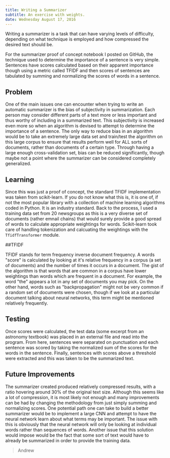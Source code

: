 ```yaml
---
title: Writing a Summarizer
subtitle: An exercise with weights.
date: Wednesday August 17, 2016
---
```


Writing a summarizer is a task that can have varying levels of difficulty,
depending on what technique is employed and how compressed the desired text should be.

For the summarizer proof of concept notebook I posted on GitHub, the technique
used to determine the importance of a sentence is very simple. Sentences have
scores calculated based on their apparent importance though using a metric
called TFIDF and then scores of sentences are tabulated by summing and
normalizing the scores of words in a sentence.

## Problem

One of the main issues one can encounter when trying to write an automatic
summarizer is the bias of subjectivity in summarization. Each person may consider
different parts of a text more or less important and thus worthy of including in
a summarized text. This subjectivity is increased even more so when an
algorithm is devised to attempt to determine the importance of a sentence. The
only way to reduce bias in an algorithm would be to take an extremely large
data set and train/test the algorithm on this large corpus to ensure that
results perform well for ALL sorts of documents, rather than documents of
a certain type. Through having a large enough cross-validation set, bias can be
reduced significantly, though maybe not a point where the summarizer can be
considered completely generalized.

## Learning

Since this was just a proof of concept, the standard TFIDF implementation was
taken from scikit-learn. If you do not know what this is, it is one of, if not
the most popular library with a collection of machine learning algorithms coded
in Python. It is an industry standard. Back to the process, I used a training
data set from 20 newsgroups as this is a very diverse set of documents (rather
emnail chains) that would surely provide a good spread of words to calculate
appropriate weightings for words. Scikit-learn took care of handling
tokenization and calcuating the weightings with the `TfidfTransformer` module.

##TFIDF

TFIDF stands for term frequency inverse document frequency. A words "score" is
calculated by looking at it's relative frequency in a corpus (a set of
documents) and the number of times it occurs in a document. The gist of the
algorithm is that words that are common in a corpus have lower weightings than
words which are frequent in a document. For example, the word "the" appears
a lot in any set of documents you may pick. On the other hand, words such as
"backpropagation"  might not be very common if a random set of documents were
chosen, though if we look at a particular document talking about neural
networks, this term might be mentioned relatively frequently.


## Testing

Once scores were calculated, the test data (some excerpt from an astronomy
textbook) was placed in an external file  and read into the program. From here,
sentences were separated on punctuation and each sentence was scored by taking
the normalized sum of the scores for the words in the sentence. Finally,
sentences with scores above a threshold were extracted and this was taken to be
the summarized text.

## Future Improvements

The summarizer created produced relatively compressed results, with a ratio
hovering around 30% of the original text size. Although this seems like a lot
of compression, it is most likely not enough and many improvements can be had
by changing the methodology from just simply summing and normalizing scores.
One potential path one can take to build a better summarizer would be to
implement a large CNN and attempt to have the neural network learn about what
terms may be important. The issue with this is obviously that the neural
network will only be looking at individual words rather than sequences of
words. Another issue that this solution would impose would be the fact that
some sort of text would have to already be summarized in order to provide the
training data.

> Andrew
